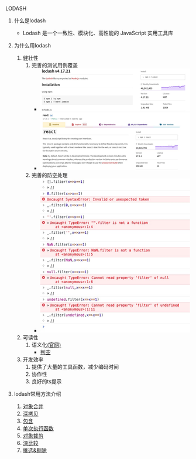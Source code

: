 LODASH

1. 什么是lodash  
    * Lodash 是一个一致性、模块化、高性能的 JavaScript 实用工具库

1. 为什么用lodash
    1. 健壮性
        1. 完善的测试用例覆盖
            * ![](../assets/lodash-npm-download.png)
            * ![](../assets/react-npm-download.png)
        2. 完善的防空处理 
            * ![](../assets/防空处理.png)
    2. 可读性
        1. 语义化[(官网)](https://www.lodashjs.com)
            * [判空](./isEmpty.js)
    3. 开发效率
        1. 提供了大量的工具函数，减少编码时间
        2. 协作性
        3. 良好的ts提示

2. lodash常用方法介绍
    1. [对象合并](./merge.js)
    2. [深拷贝](./cloneDeep.js)
    3. [包含](./includes.js)
    4. [单次执行函数](./once.js)
    5. [对象裁剪](./omit_pick.js)
    6. [深比较](https://www.lodashjs.com/docs/lodash.isEqual)
    7. [挑选&剔除](./filter_reject.js)

